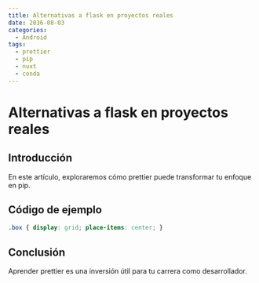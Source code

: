 ```yaml
---
title: Alternativas a flask en proyectos reales
date: 2036-08-03
categories:
  - Android
tags:
  - prettier
  - pip
  - nuxt
  - conda
---
```


# Alternativas a flask en proyectos reales

## Introducción

En este artículo, exploraremos cómo prettier puede transformar tu enfoque en pip.

## Código de ejemplo

```css
.box { display: grid; place-items: center; }
```

## Conclusión

Aprender prettier es una inversión útil para tu carrera como desarrollador.